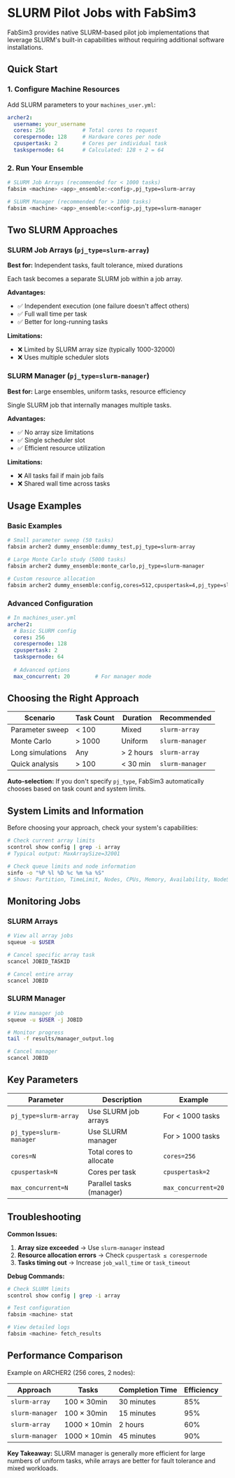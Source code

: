 # SLURM Pilot Jobs with FabSim3

FabSim3 provides native SLURM-based pilot job implementations that leverage SLURM's built-in capabilities without requiring additional software installations.

## Quick Start

### 1. Configure Machine Resources

Add SLURM parameters to your `machines_user.yml`:

```yaml
archer2:
  username: your_username
  cores: 256            # Total cores to request
  corespernode: 128     # Hardware cores per node
  cpuspertask: 2        # Cores per individual task
  taskspernode: 64      # Calculated: 128 ÷ 2 = 64
```

### 2. Run Your Ensemble

```bash
# SLURM Job Arrays (recommended for < 1000 tasks)
fabsim <machine> <app>_ensemble:<config>,pj_type=slurm-array

# SLURM Manager (recommended for > 1000 tasks)
fabsim <machine> <app>_ensemble:<config>,pj_type=slurm-manager
```

## Two SLURM Approaches

### SLURM Job Arrays (`pj_type=slurm-array`)

**Best for:** Independent tasks, fault tolerance, mixed durations

Each task becomes a separate SLURM job within a job array.

**Advantages:**
- ✅ Independent execution (one failure doesn't affect others)
- ✅ Full wall time per task
- ✅ Better for long-running tasks

**Limitations:**
- ❌ Limited by SLURM array size (typically 1000-32000)
- ❌ Uses multiple scheduler slots

### SLURM Manager (`pj_type=slurm-manager`)

**Best for:** Large ensembles, uniform tasks, resource efficiency

Single SLURM job that internally manages multiple tasks.

**Advantages:**
- ✅ No array size limitations
- ✅ Single scheduler slot
- ✅ Efficient resource utilization

**Limitations:**
- ❌ All tasks fail if main job fails
- ❌ Shared wall time across tasks

## Usage Examples

### Basic Examples

```bash
# Small parameter sweep (50 tasks)
fabsim archer2 dummy_ensemble:dummy_test,pj_type=slurm-array

# Large Monte Carlo study (5000 tasks)
fabsim archer2 dummy_ensemble:monte_carlo,pj_type=slurm-manager

# Custom resource allocation
fabsim archer2 dummy_ensemble:config,cores=512,cpuspertask=4,pj_type=slurm-array
```

### Advanced Configuration

```yaml
# In machines_user.yml
archer2:
  # Basic SLURM config
  cores: 256
  corespernode: 128
  cpuspertask: 2
  taskspernode: 64
  
  # Advanced options
  max_concurrent: 20        # For manager mode
```

## Choosing the Right Approach

| Scenario | Task Count | Duration | Recommended |
|----------|------------|----------|-------------|
| Parameter sweep | < 100 | Mixed | `slurm-array` |
| Monte Carlo | > 1000 | Uniform | `slurm-manager` |
| Long simulations | Any | > 2 hours | `slurm-array` |
| Quick analysis | > 100 | < 30 min | `slurm-manager` |

**Auto-selection:** If you don't specify `pj_type`, FabSim3 automatically chooses based on task count and system limits.

## System Limits and Information

Before choosing your approach, check your system's capabilities:

```bash
# Check current array limits
scontrol show config | grep -i array
# Typical output: MaxArraySize=32001

# Check queue limits and node information
sinfo -o "%P %l %D %c %m %a %S"
# Shows: Partition, TimeLimit, Nodes, CPUs, Memory, Availability, NodeSize
```

## Monitoring Jobs

### SLURM Arrays
```bash
# View all array jobs
squeue -u $USER

# Cancel specific array task
scancel JOBID_TASKID

# Cancel entire array
scancel JOBID
```

### SLURM Manager
```bash
# View manager job
squeue -u $USER -j JOBID

# Monitor progress
tail -f results/manager_output.log

# Cancel manager
scancel JOBID
```

## Key Parameters

| Parameter | Description | Example |
|-----------|-------------|---------|
| `pj_type=slurm-array` | Use SLURM job arrays | For < 1000 tasks |
| `pj_type=slurm-manager` | Use SLURM manager | For > 1000 tasks |
| `cores=N` | Total cores to allocate | `cores=256` |
| `cpuspertask=N` | Cores per task | `cpuspertask=2` |
| `max_concurrent=N` | Parallel tasks (manager) | `max_concurrent=20` |

## Troubleshooting

**Common Issues:**

1. **Array size exceeded** → Use `slurm-manager` instead
2. **Resource allocation errors** → Check `cpuspertask ≤ corespernode`
3. **Tasks timing out** → Increase `job_wall_time` or `task_timeout`

**Debug Commands:**
```bash
# Check SLURM limits
scontrol show config | grep -i array

# Test configuration
fabsim <machine> stat

# View detailed logs
fabsim <machine> fetch_results
```

## Performance Comparison

Example on ARCHER2 (256 cores, 2 nodes):

| Approach | Tasks | Completion Time | Efficiency |
|----------|-------|-----------------|------------|
| `slurm-array` | 100 × 30min | 30 minutes | 85% |
| `slurm-manager` | 100 × 30min | 15 minutes | 95% |
| `slurm-array` | 1000 × 10min | 2 hours | 60% |
| `slurm-manager` | 1000 × 10min | 45 minutes | 90% |

**Key Takeaway:** SLURM manager is generally more efficient for large numbers of uniform tasks, while arrays are better for fault tolerance and mixed workloads.
